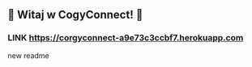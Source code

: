 ## 🐾 Witaj w CogyConnect! 🐾

### LINK  https://corgyconnect-a9e73c3ccbf7.herokuapp.com

new readme 


